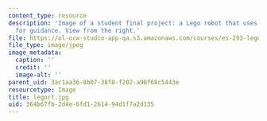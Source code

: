 ```yaml
---
content_type: resource
description: 'Image of a student final project: a Lego robot that uses light sensors
  for guidance. View from the right.'
file: https://ol-ocw-studio-app-qa.s3.amazonaws.com/courses/es-293-lego-robotics-spring-2007/364b67fb2d4e6fd1261494d1f7a2d135_legort.jpg
file_type: image/jpeg
image_metadata:
  caption: ''
  credit: ''
  image-alt: ''
parent_uid: 3ac1aa36-8b07-38f8-f202-a90f68c5443e
resourcetype: Image
title: legort.jpg
uid: 364b67fb-2d4e-6fd1-2614-94d1f7a2d135
---
```

